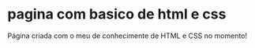 # pagina com basico de html e css
 
Página criada com o meu de conhecimente de HTML e CSS no momento!